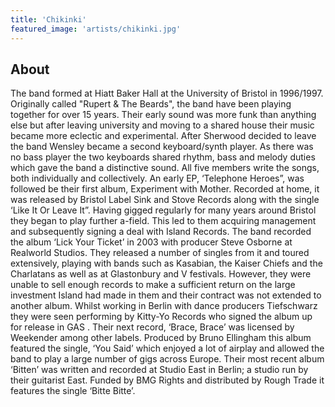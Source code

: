 ```yaml
---
title: 'Chikinki'
featured_image: 'artists/chikinki.jpg'
---
```


## About

The band formed at Hiatt Baker Hall at the University of Bristol in 1996/1997. Originally called "Rupert & The Beards", the band have been playing together for over 15 years. Their early sound was more funk than anything else but after leaving university and moving to a shared house their music became more eclectic and experimental. After Sherwood decided to leave the band Wensley became a second keyboard/synth player. As there was no bass player the two keyboards shared rhythm, bass and melody duties which gave the band a distinctive sound. All five members write the songs, both individually and collectively. An early EP, ‘Telephone Heroes”, was followed be their first album, Experiment with Mother. Recorded at home, it was released by Bristol Label Sink and Stove Records along with the single ‘Like It Or Leave It”. Having gigged regularly for many years around Bristol they began to play further a-field. This led to them acquiring management and subsequently signing a deal with Island Records. The band recorded the album ‘Lick Your Ticket’ in 2003 with producer Steve Osborne at Realworld Studios. They released a number of singles from it and toured extensively, playing with bands such as Kasabian, the Kaiser Chiefs and the Charlatans as well as at Glastonbury and V festivals. However, they were unable to sell enough records to make a sufficient return on the large investment Island had made in them and their contract was not extended to another album. Whilst working in Berlin with dance producers Tiefschwarz they were seen performing by Kitty-Yo Records who signed the album up for release in GAS . Their next record, ‘Brace, Brace’ was licensed by Weekender among other labels. Produced by Bruno Ellingham this album featured the single, ‘You Said’ which enjoyed a lot of airplay and allowed the band to play a large number of gigs across Europe. Their most recent album ‘Bitten’ was written and recorded at Studio East in Berlin; a studio run by their guitarist East. Funded by BMG Rights and distributed by Rough Trade it features the single ‘Bitte Bitte’.
